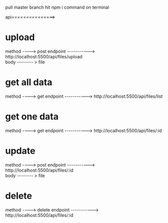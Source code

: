 pull master branch
hit npm i command on terminal

api===============>

upload 
==========
method ----> post
endpoint ----------->  http://localhost:5500/api/files/upload     
body -------- > file 


get all data  
==========
method ----> get
endpoint -----------> http://localhost:5500/api/files/list   



get one data  
==========
method ----> get
endpoint -----------> http://localhost:5500/api/files/:id    


update 
==========
method ----> post
endpoint -----------> http://localhost:5500/api/files/:id    
body -------- > file 


delete 
==========
method ----> delete
endpoint -----------> http://localhost:5500/api/files/:id    









